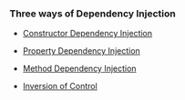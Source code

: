### Three ways of Dependency Injection


- [Constructor Dependency Injection](https://github.com/Lilic14991/DependencyInjection_IoC/blob/860632f7ef46d0f6e1711fd8b23de28aefd398ec/ConstructorDependencyInjection.cs#L177-L183)
- [Property Dependency Injection](https://github.com/Lilic14991/DependencyInjection_IoC/blob/860632f7ef46d0f6e1711fd8b23de28aefd398ec/PropertyDependencyInjection.cs#L16-L18)
- [Method Dependency Injection](https://github.com/Lilic14991/DependencyInjection_IoC/blob/860632f7ef46d0f6e1711fd8b23de28aefd398ec/MethodDependencyInjection.cs#L16-L18)

- [Inversion of Control](https://github.com/Lilic14991/DependencyInjection_IoC/blob/860632f7ef46d0f6e1711fd8b23de28aefd398ec/MethodDependencyInjection.cs#L337-L349)
